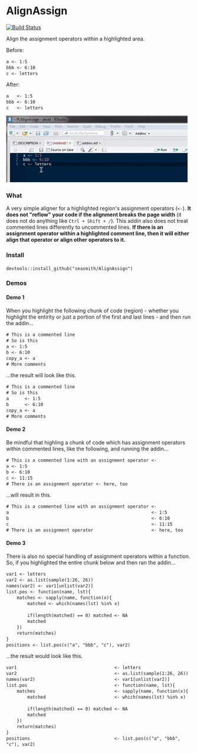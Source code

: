 # AlignAssign

[![Build Status](https://travis-ci.org/seasmith/AlignAssign.svg?branch=master)](https://travis-ci.org/seasmith/AlignAssign)

Align the assignment operators within a highlighted area.

Before:
```{r}
a <- 1:5
bbb <- 6:10
c <- letters
```

After:
```{r}
a   <- 1:5
bbb <- 6:10
c   <- letters
```

![](inst/media/demo2.gif)

### What
A very simple aligner for a highlighted region's assignment operators (`<-`). __It does not "reflow" your code if the alignment breaks the page width__ (it does not do anything like `Ctrl + Shift + /`). This addin also does not treat commented lines differently to uncommented lines. __If there is an assignment operator within a highlighted comment line, then it will either align that operator or align other operators to it.__

### Install
`devtools::install_github("seasmith/AlignAssign")`

### Demos

#### Demo 1
When you highlight the following chunk of code (region) - whether you highlight the entirity or just a portion of the first and last lines - and then run the addin...
```{r}
# This is a commented line
# So is this
a <- 1:5
b <- 6:10
copy_a <- a
# More comments
```

...the result will look like this.
```{r}
# This is a commented line
# So is this
a      <- 1:5
b      <- 6:10
copy_a <- a
# More comments
```

#### Demo 2
Be mindful that highling a chunk of code which has assignment operators within commented lines, like the following, and running the addin...
```{r}
# This is a commented line with an assignment operator <-
a <- 1:5
b <- 6:10
c <- 11:15
# There is an assignment operator <- here, too
```

...will result in this.
```{r}
# This is a commented line with an assignment operator <-
a                                                      <- 1:5
b                                                      <- 6:10
c                                                      <- 11:15
# There is an assignment operator                      <- here, too
```

#### Demo 3
There is also no special handling of assignment operators within a function. So, if you highlighted the entire chunk below and then ran the addin...
```{r}
var1 <- letters
var2 <- as.list(sample(1:26, 26))
names(var2) <- var1[unlist(var2)]
list.pos <- function(name, lst){
    matches <- sapply(name, function(x){
        matched <- which(names(lst) %in% x)

        if(length(matched) == 0) matched <- NA
        matched
    })
    return(matches)
}
positions <- list.pos(c("a", "bbb", "c"), var2)
```

...the result would look like this.
```{r}
var1                                     <- letters
var2                                     <- as.list(sample(1:26, 26))
names(var2)                              <- var1[unlist(var2)]
list.pos                                 <- function(name, lst){
    matches                              <- sapply(name, function(x){
        matched                          <- which(names(lst) %in% x)

        if(length(matched) == 0) matched <- NA
        matched
    })
    return(matches)
}
positions                                <- list.pos(c("a", "bbb", "c"), var2)
```
